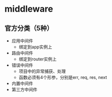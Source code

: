 # middleware

## 官方分类（5种）

- 应用中间件
    - 绑定到app实例上
- 路由中间件
    - 绑定到router实例上
- 错误中间件
    - 项目中的异常捕获、处理
    - 函数必须有4个形参，分别是err, req, res, next
- 内置中间件
- 第三方中间件
